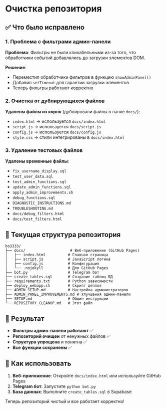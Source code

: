# Очистка репозитория

## ✅ Что было исправлено

### 1. Проблема с фильтрами админ-панели
**Проблема**: Фильтры не были кликабельными из-за того, что обработчики событий добавлялись до загрузки элементов DOM.

**Решение**: 
- Переместил обработчики фильтров в функцию `showAdminPanel()`
- Добавил `setTimeout` для гарантии загрузки элементов
- Теперь фильтры работают корректно

### 2. Очистка от дублирующихся файлов
**Удалены файлы из корня** (дублировали файлы в папке `docs/`):
- `index.html` → используется `docs/index.html`
- `script.js` → используется `docs/script.js`
- `config.js` → используется `docs/config.js`
- `style.css` → стили интегрированы в `docs/index.html`

### 3. Удаление тестовых файлов
**Удалены временные файлы**:
- `fix_username_display.sql`
- `test_user_data.sql`
- `test_admin_functions.sql`
- `update_admin_functions.sql`
- `apply_admin_improvements.sh`
- `debug_functions.sql`
- `DIAGNOSTIC_INSTRUCTIONS.md`
- `TROUBLESHOOTING.md`
- `docs/debug_filters.html`
- `docs/test_filters.html`

## 📁 Текущая структура репозитория

```
bo3333/
├── docs/                    # Веб-приложение (GitHub Pages)
│   ├── index.html          # Главная страница
│   ├── script.js           # JavaScript логика
│   ├── config.js           # Конфигурация
│   └── .nojekyll           # Для GitHub Pages
├── bot.py                  # Telegram бот
├── create_tables.sql       # Создание таблиц БД
├── requirements.txt        # Python зависимости
├── deploy_webapp.sh        # Скрипт деплоя
├── ADMIN_SETUP.md          # Настройка администраторов
├── ADMIN_PANEL_IMPROVEMENTS.md # Улучшения админ-панели
├── SETUP.md                # Общие инструкции
└── REPOSITORY_CLEANUP.md   # Этот файл
```

## 🎯 Результат

- **Фильтры админ-панели работают** ✅
- **Репозиторий очищен** от ненужных файлов ✅
- **Структура упрощена** и понятна ✅
- **Все функции сохранены** ✅

## 🚀 Как использовать

1. **Веб-приложение**: Откройте `docs/index.html` или используйте GitHub Pages
2. **Telegram бот**: Запустите `python bot.py`
3. **База данных**: Выполните `create_tables.sql` в Supabase

Теперь репозиторий чистый и все работает корректно!
